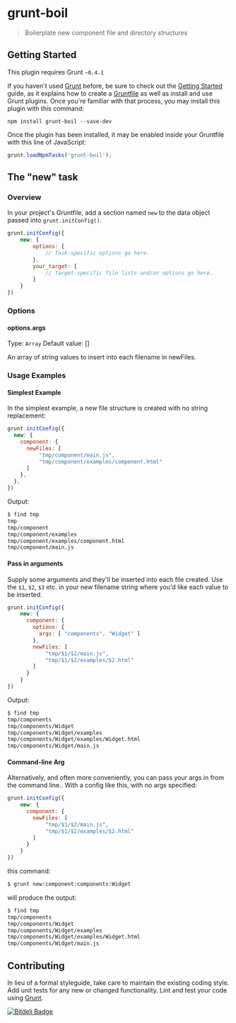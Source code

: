 # grunt-boil

> Boilerplate new component file and directory structures

## Getting Started
This plugin requires Grunt `~0.4.1`

If you haven't used [Grunt](http://gruntjs.com/) before, be sure to check out the [Getting Started](http://gruntjs.com/getting-started) guide, as it explains how to create a [Gruntfile](http://gruntjs.com/sample-gruntfile) as well as install and use Grunt plugins. Once you're familiar with that process, you may install this plugin with this command:

```shell
npm install grunt-boil --save-dev
```

Once the plugin has been installed, it may be enabled inside your Gruntfile with this line of JavaScript:

```js
grunt.loadNpmTasks('grunt-boil');
```

## The "new" task

### Overview
In your project's Gruntfile, add a section named `new` to the data object passed into `grunt.initConfig()`.

```js
grunt.initConfig({
    new: {
        options: {
            // Task-specific options go here.
        },
        your_target: {
            // Target-specific file lists and/or options go here.
        }
    }
})
```

### Options

#### options.args
Type: `Array`
Default value: []

An array of string values to insert into each filename in newFiles.

### Usage Examples

#### Simplest Example
In the simplest example, a new file structure is created with no string replacement:

```js
grunt.initConfig({
  new: {
    component: {
      newFiles: [
          "tmp/component/main.js",
          "tmp/component/examples/component.html"
      ]
    },
  },
})
```

Output: 

```sh
$ find tmp
tmp
tmp/component
tmp/component/examples
tmp/component/examples/component.html
tmp/component/main.js
```

#### Pass in arguments
Supply some arguments and they'll be inserted into each file created. Use the `$1`, `$2`, `$3` etc. in your new filename string where you'd like each value to be inserted.

```js
grunt.initConfig({
    new: {
      component: {
        options: {
          args: [ "components", "Widget" ]
        },
        newFiles: [
            "tmp/$1/$2/main.js",
            "tmp/$1/$2/examples/$2.html"
        ]
      }
    }
})
```

Output: 
```sh
$ find tmp
tmp/components
tmp/components/Widget
tmp/components/Widget/examples
tmp/components/Widget/examples/Widget.html
tmp/components/Widget/main.js
```

#### Command-line Arg
Alternatively, and often more conveniently, you can pass your args in from the command line.. With a config like this, with no args specified:

```js
grunt.initConfig({
    new: {
      component: {
        newFiles: [
            "tmp/$1/$2/main.js",
            "tmp/$1/$2/examples/$2.html"
        ]
      }
    }
})
```

this command: 
```sh
$ grunt new:component:components:Widget
```

will produce the output: 
```sh
$ find tmp
tmp/components
tmp/components/Widget
tmp/components/Widget/examples
tmp/components/Widget/examples/Widget.html
tmp/components/Widget/main.js
```


## Contributing
In lieu of a formal styleguide, take care to maintain the existing coding style. Add unit tests for any new or changed functionality. Lint and test your code using [Grunt](http://gruntjs.com/).


[![Bitdeli Badge](https://d2weczhvl823v0.cloudfront.net/75lb/grunt-boil/trend.png)](https://bitdeli.com/free "Bitdeli Badge")
